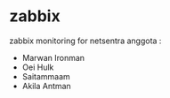 # zabbix
zabbix monitoring for netsentra
anggota :
- Marwan Ironman
- Oei Hulk
- Saitammaam
- Akila Antman